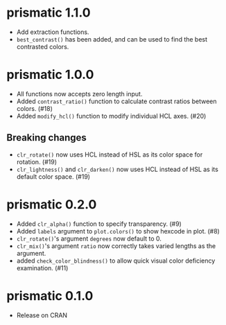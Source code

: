 # prismatic 1.1.0

* Add extraction functions.
* `best_contrast()` has been added, and can be used to find the best contrasted colors.

# prismatic 1.0.0

* All functions now accepts zero length input.
* Added `contrast_ratio()` function to calculate contrast ratios between colors. (#18)
* Added `modify_hcl()` function to modify individual HCL axes. (#20)

## Breaking changes

* `clr_rotate()` now uses HCL instead of HSL as its color space for rotation. (#19)
* `clr_lightness()` and `clr_darken()` now uses HCL instead of HSL as its default color space. (#19)

# prismatic 0.2.0

* Added `clr_alpha()` function to specify transparency. (#9)
* Added `labels` argument to `plot.colors()` to show hexcode in plot. (#8)
* `clr_rotate()`'s argument `degrees` now default to 0.
* `clr_mix()`'s argument `ratio` now correctly takes varied lengths as the argument.
* added `check_color_blindness()` to allow quick visual color deficiency examination. (#11)

# prismatic 0.1.0

* Release on CRAN
